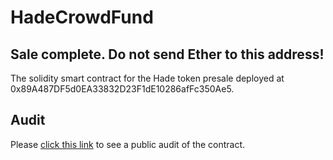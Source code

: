 # HadeCrowdFund
## Sale complete. Do not send Ether to this address!
The solidity smart contract for the Hade token presale deployed at 0x89A487DF5d0EA33832D23F1dE10286afFc350Ae5.

## Audit
Please [click this link](https://gist.github.com/slee981/b60ea991c52ef0636ddce816668457b8) to see a public audit of the contract. 
